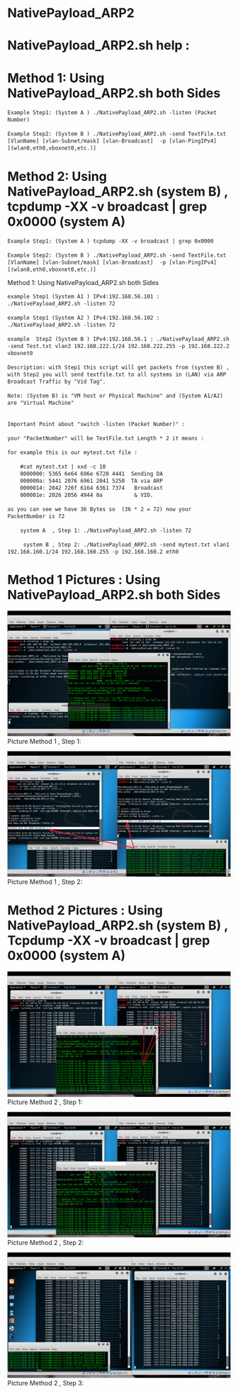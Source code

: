# NativePayload_ARP2



# NativePayload_ARP2.sh help :

# Method 1: Using NativePayload_ARP2.sh both Sides

	Example Step1: (System A ) ./NativePayload_ARP2.sh -listen (Packet Number)
  
	Example Step2: (System B ) ./NativePayload_ARP2.sh -send TextFile.txt [VlanName] [vlan-Subnet/mask] [vlan-Broadcast]  -p [vlan-PingIPv4] [(wlan0,eth0,vboxnet0,etc.)]
	
# Method 2: Using NativePayload_ARP2.sh (system B) , tcpdump -XX -v broadcast | grep 0x0000 (system A)

	Example Step1: (System A ) tcpdump -XX -v broadcast | grep 0x0000
  
	Example Step2: (System B ) ./NativePayload_ARP2.sh -send TextFile.txt [VlanName] [vlan-Subnet/mask] [vlan-Broadcast]  -p [vlan-PingIPv4] [(wlan0,eth0,vboxnet0,etc.)]
	

 
  
  
  Method 1: Using NativePayload_ARP2.sh both Sides
  
  	example Step1 (System A1 ) IPv4:192.168.56.101 : ./NativePayload_ARP2.sh -listen 72
  
  	example Step1 (System A2 ) IPv4:192.168.56.102 : ./NativePayload_ARP2.sh -listen 72
  
  	example  Step2 (System B ) IPv4:192.168.56.1 : ./NativePayload_ARP2.sh -send Test.txt vlan3 192.168.222.1/24 192.168.222.255 -p 192.168.222.2 vboxnet0
  
  	Description: with Step1 this script will get packets from (system B) , with Step2 you will send textfile.txt to all systems in (LAN) via ARP Broadcast Traffic by "Vid Tag".
  
  	Note: (System B) is "VM host or Physical Machine" and (System A1/A2) are "Virtual Machine"
  
  
  	Important Point about "switch -listen (Packet Number)" : 
  
  	your "PacketNumber" will be TextFile.txt Length * 2 it means :
  
  	for example this is our mytest.txt file :
  
		#cat mytest.txt | xxd -c 10
		0000000: 5365 6e64 696e 6720 4441  Sending DA
		000000a: 5441 2076 6961 2041 5250  TA via ARP
		0000014: 2042 726f 6164 6361 7374   Broadcast
		000001e: 2026 2056 4944 0a          & VID.
 
 	as you can see we have 36 Bytes so  (36 * 2 = 72) now your PacketNumber is 72
 
 		system A  , Step 1: ./NativePayload_ARP2.sh -listen 72
 
		 system B , Step 2: ./NativePayload_ARP2.sh -send mytest.txt vlan1 192.168.160.1/24 192.168.160.255 -p 192.168.160.2 eth0
	
  # Method 1 Pictures : Using NativePayload_ARP2.sh both Sides
  
  ![](https://github.com/DamonMohammadbagher/NativePayload_ARP2/blob/master/Pictures/Method1Step1.png)
  Picture Method 1 , Step 1:

  ![](https://github.com/DamonMohammadbagher/NativePayload_ARP2/blob/master/Pictures/Method1Step2.png)
    Picture Method 1 , Step 2:

  # Method 2 Pictures : Using NativePayload_ARP2.sh (system B) , Tcpdump -XX -v broadcast | grep 0x0000 (system A)

  ![](https://github.com/DamonMohammadbagher/NativePayload_ARP2/blob/master/Pictures/Method2Step1.png)
    Picture Method 2 , Step 1:

  ![](https://github.com/DamonMohammadbagher/NativePayload_ARP2/blob/master/Pictures/Method2Step2.png)
  Picture Method 2 , Step 2:
  
   ![](https://github.com/DamonMohammadbagher/NativePayload_ARP2/blob/master/Pictures/Method2Step3.png)
   Picture Method 2 , Step 3:
    
